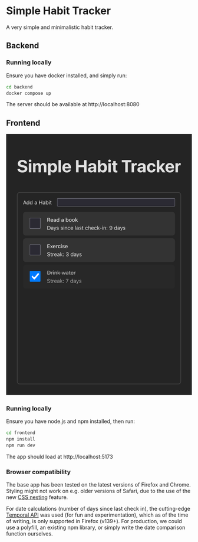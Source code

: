 # Simple Habit Tracker

A very simple and minimalistic habit tracker.

## Backend

### Running locally

Ensure you have docker installed, and simply run:

```bash
cd backend
docker compose up
```

The server should be available at http://localhost:8080

<!-- TODO instructions to run tests -->

## Frontend

![Screenshot of app](./docs/screenshots/app.png)

### Running locally

Ensure you have node.js and npm installed, then run:

```bash
cd frontend
npm install
npm run dev
```

The app should load at http://localhost:5173

### Browser compatibility

The base app has been tested on the latest versions of Firefox and Chrome.
Styling might not work on e.g. older versions of Safari, due to the use of the
new [CSS nesting](https://developer.mozilla.org/en-US/docs/Web/CSS/CSS_nesting)
feature.

For date calculations (number of days since last check in), the cutting-edge
[Temporal
API](https://developer.mozilla.org/en-US/docs/Web/JavaScript/Reference/Global_Objects/Temporal)
was used (for fun and experimentation), which as of the time of writing, is only
supported in Firefox (v139+). For production, we could use a polyfill, an
existing npm library, or simply write the date comparison function ourselves.
